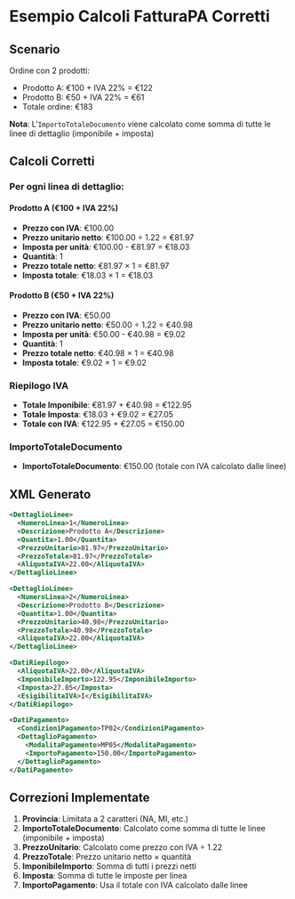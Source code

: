# Esempio Calcoli FatturaPA Corretti

## Scenario
Ordine con 2 prodotti:
- Prodotto A: €100 + IVA 22% = €122
- Prodotto B: €50 + IVA 22% = €61
- Totale ordine: €183

**Nota**: L'`ImportoTotaleDocumento` viene calcolato come somma di tutte le linee di dettaglio (imponibile + imposta)

## Calcoli Corretti

### Per ogni linea di dettaglio:

#### Prodotto A (€100 + IVA 22%)
- **Prezzo con IVA**: €100.00
- **Prezzo unitario netto**: €100.00 ÷ 1.22 = €81.97
- **Imposta per unità**: €100.00 - €81.97 = €18.03
- **Quantità**: 1
- **Prezzo totale netto**: €81.97 × 1 = €81.97
- **Imposta totale**: €18.03 × 1 = €18.03

#### Prodotto B (€50 + IVA 22%)
- **Prezzo con IVA**: €50.00
- **Prezzo unitario netto**: €50.00 ÷ 1.22 = €40.98
- **Imposta per unità**: €50.00 - €40.98 = €9.02
- **Quantità**: 1
- **Prezzo totale netto**: €40.98 × 1 = €40.98
- **Imposta totale**: €9.02 × 1 = €9.02

### Riepilogo IVA
- **Totale Imponibile**: €81.97 + €40.98 = €122.95
- **Totale Imposta**: €18.03 + €9.02 = €27.05
- **Totale con IVA**: €122.95 + €27.05 = €150.00

### ImportoTotaleDocumento
- **ImportoTotaleDocumento**: €150.00 (totale con IVA calcolato dalle linee)

## XML Generato

```xml
<DettaglioLinee>
  <NumeroLinea>1</NumeroLinea>
  <Descrizione>Prodotto A</Descrizione>
  <Quantita>1.00</Quantita>
  <PrezzoUnitario>81.97</PrezzoUnitario>
  <PrezzoTotale>81.97</PrezzoTotale>
  <AliquotaIVA>22.00</AliquotaIVA>
</DettaglioLinee>

<DettaglioLinee>
  <NumeroLinea>2</NumeroLinea>
  <Descrizione>Prodotto B</Descrizione>
  <Quantita>1.00</Quantita>
  <PrezzoUnitario>40.98</PrezzoUnitario>
  <PrezzoTotale>40.98</PrezzoTotale>
  <AliquotaIVA>22.00</AliquotaIVA>
</DettaglioLinee>

<DatiRiepilogo>
  <AliquotaIVA>22.00</AliquotaIVA>
  <ImponibileImporto>122.95</ImponibileImporto>
  <Imposta>27.05</Imposta>
  <EsigibilitaIVA>I</EsigibilitaIVA>
</DatiRiepilogo>

<DatiPagamento>
  <CondizioniPagamento>TP02</CondizioniPagamento>
  <DettaglioPagamento>
    <ModalitaPagamento>MP05</ModalitaPagamento>
    <ImportoPagamento>150.00</ImportoPagamento>
  </DettaglioPagamento>
</DatiPagamento>
```

## Correzioni Implementate

1. **Provincia**: Limitata a 2 caratteri (NA, MI, etc.)
2. **ImportoTotaleDocumento**: Calcolato come somma di tutte le linee (imponibile + imposta)
3. **PrezzoUnitario**: Calcolato come prezzo con IVA ÷ 1.22
4. **PrezzoTotale**: Prezzo unitario netto × quantità
5. **ImponibileImporto**: Somma di tutti i prezzi netti
6. **Imposta**: Somma di tutte le imposte per linea
7. **ImportoPagamento**: Usa il totale con IVA calcolato dalle linee
